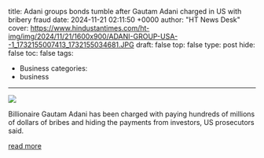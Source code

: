 title: Adani groups bonds tumble after Gautam Adani charged in US with bribery fraud
date: 2024-11-21 02:11:50 +0000
author: "HT News Desk"
cover: https://www.hindustantimes.com/ht-img/img/2024/11/21/1600x900/ADANI-GROUP-USA--1_1732155007413_1732155034681.JPG
draft: false
top: false
type: post
hide: false
toc: false
tags:
  - Business
categories:
  - business
---

![](https://www.hindustantimes.com/ht-img/img/2024/11/21/1600x900/ADANI-GROUP-USA--1_1732155007413_1732155034681.JPG)

Billionaire Gautam Adani has been charged with paying hundreds of millions of dollars of bribes and hiding the payments from investors, US prosecutors said.

[read more](https://www.hindustantimes.com/business/adani-groups-bonds-tumble-after-gautam-adani-charged-in-us-with-bribery-fraud-top-updates-101732154190648.html)

